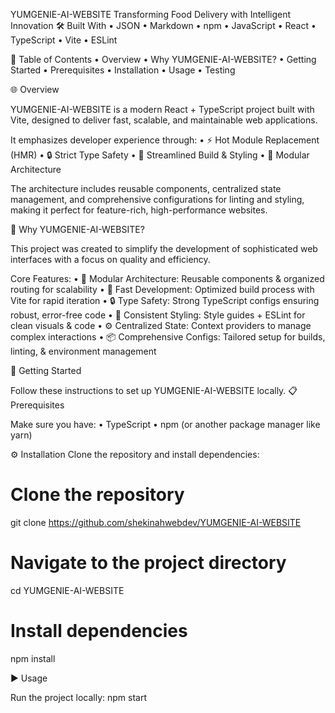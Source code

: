 YUMGENIE-AI-WEBSITE
Transforming Food Delivery with Intelligent Innovation
🛠️ Built With
	•	JSON
	•	Markdown
	•	npm
	•	JavaScript
	•	React
	•	TypeScript
	•	Vite
	•	ESLint
 
 📖 Table of Contents
	•	Overview
	•	Why YUMGENIE-AI-WEBSITE?
	•	Getting Started
	•	Prerequisites
	•	Installation
	•	Usage
	•	Testing

 🌐 Overview

YUMGENIE-AI-WEBSITE is a modern React + TypeScript project built with Vite, designed to deliver fast, scalable, and maintainable web applications.

It emphasizes developer experience through:
	•	⚡ Hot Module Replacement (HMR)
	•	🔒 Strict Type Safety
	•	🎨 Streamlined Build & Styling
	•	🧩 Modular Architecture

The architecture includes reusable components, centralized state management, and comprehensive configurations for linting and styling, making it perfect for feature-rich, high-performance websites.

🤔 Why YUMGENIE-AI-WEBSITE?

This project was created to simplify the development of sophisticated web interfaces with a focus on quality and efficiency.

Core Features:
	•	🧩 Modular Architecture: Reusable components & organized routing for scalability
	•	🚀 Fast Development: Optimized build process with Vite for rapid iteration
	•	🔒 Type Safety: Strong TypeScript configs ensuring robust, error-free code
	•	🎨 Consistent Styling: Style guides + ESLint for clean visuals & code
	•	⚙️ Centralized State: Context providers to manage complex interactions
	•	📦 Comprehensive Configs: Tailored setup for builds, linting, & environment management

 🚀 Getting Started

Follow these instructions to set up YUMGENIE-AI-WEBSITE locally.
📋 Prerequisites

Make sure you have:
	•	TypeScript
	•	npm (or another package manager like yarn)

⚙️ Installation
Clone the repository and install dependencies:
# Clone the repository
git clone https://github.com/shekinahwebdev/YUMGENIE-AI-WEBSITE

# Navigate to the project directory
cd YUMGENIE-AI-WEBSITE

# Install dependencies
npm install

▶️ Usage

Run the project locally:
npm start
